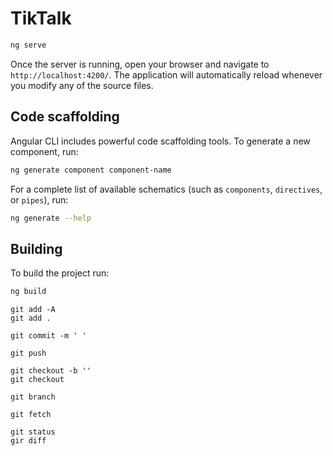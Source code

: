 # TikTalk


```bash
ng serve
```

Once the server is running, open your browser and navigate to `http://localhost:4200/`. The application will automatically reload whenever you modify any of the source files.

## Code scaffolding

Angular CLI includes powerful code scaffolding tools. To generate a new component, run:

```bash
ng generate component component-name
```

For a complete list of available schematics (such as `components`, `directives`, or `pipes`), run:

```bash
ng generate --help
```

## Building

To build the project run:

```bash
ng build
```

```
git add -A
git add .
```

```
git commit -m ' '
```

```
git push
```

```
git checkout -b ''
git checkout
```


```
git branch
```


```
git fetch
```


```
git status
gir diff

```

